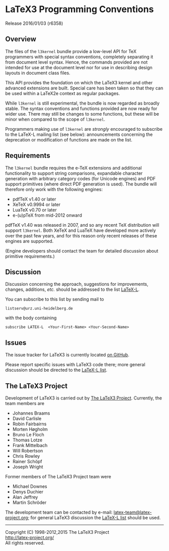 LaTeX3 Programming Conventions
==============================

Release 2016/01/03 (r6358)

Overview
--------

The files of the `l3kernel` bundle provide a low-level API for TeX programmers
with special syntax conventions, completely separating it from document level
syntax. Hence, the commands provided are not intended for use at the document
level nor for use in describing design layouts in document class files.

This API provides the foundation on which the LaTeX3 kernel and other advanced
extensions are built. Special care has been taken so that they can be used
within a LaTeX2e context as regular packages.

While `l3kernel` is still experimental, the bundle is now regarded as broadly
stable. The syntax conventions and functions provided are now ready for wider
use. There may still be changes to some functions, but these will be minor when
compared to the scope of `l3kernel`.

Programmers making use of `l3kernel` are *strongly* encouraged to subscribe to
the LaTeX-L mailing list (see below): announcements concerning the deprecation
or modification of functions are made on the list.

Requirements
------------

The `l3kernel` bundle requires the e-TeX extensions and additional functionality
to support string comparisons, expandable character generation with arbitrary
category codes (for Unicode engines) and PDF support primitives (where direct
PDF generation is used). The bundle will therefore only work with the following
engines:
* pdfTeX v1.40 or later
* XeTeX v0.9994 or later
* LuaTeX v0.70 or later
* e-(u)pTeX from mid-2012 onward

pdfTeX v1.40 was released in 2007, and so any recent TeX distribution
will support `l3kernel`. Both XeTeX and LuaTeX have developed more
actively over the past few years, and for this reason only recent
releases of these engines are supported.

(Engine developers should contact the team for detailed discussion about
primitive requirements.)

Discussion
----------

Discussion concerning the approach, suggestions for improvements,
changes, additions, _etc._ should be addressed to the list
[LaTeX-L](http://news.gmane.org/group/gmane.comp.tex.latex.latex3).

You can subscribe to this list by sending mail to

    listserv@urz.uni-heidelberg.de

with the body containing

    subscribe LATEX-L  <Your-First-Name> <Your-Second-Name>

Issues
------

The issue tracker for LaTeX3 is currently located
[on GitHub](https://github.com/latex3/latex3/issues).

Please report specific issues with LaTeX3 code there; more general
discussion should be directed to the [LaTeX-L list](#Discussion).

The LaTeX3 Project
------------------

Development of LaTeX3 is carried out by
[The LaTeX3 Project](http://www.latex-project.org/latex3.html). Currently,
the team members are

* Johannes Braams
* David Carlisle
* Robin Fairbairns
* Morten Høgholm
* Bruno Le Floch
* Thomas Lotze
* Frank Mittelbach
* Will Robertson
* Chris Rowley
* Rainer Schöpf
* Joseph Wright

Former members of The LaTeX3 Project team were

* Michael Downes
* Denys Duchier
* Alan Jeffrey
* Martin Schröder

The development team can be contacted
by e-mail: <latex-team@latex-project.org>; for general LaTeX3 discussion
the [LaTeX-L list](#Discussion) should be used.

-----

<p>Copyright (C) 1998-2012,2015 The LaTeX3 Project <br />
<a href="http://latex-project.org/">http://latex-project.org/</a> <br />
All rights reserved.</p>
